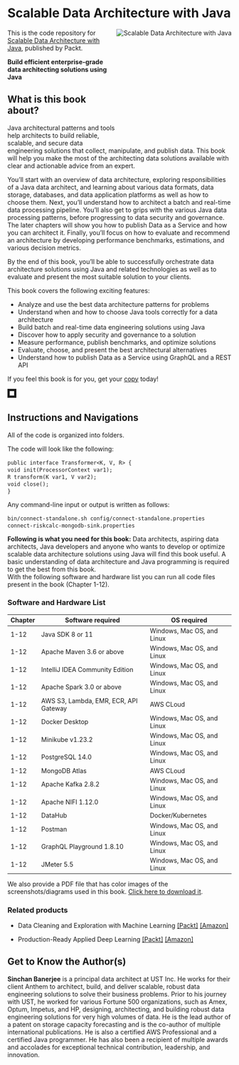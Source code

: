 # Scalable Data Architecture with Java

<a href="https://www.packtpub.com/product/scalable-data-architecture-with-java/9781801073080"><img src="https://static.packt-cdn.com/products/9781801073080/cover/smaller" alt="Scalable Data Architecture with Java" height="256px" align="right"></a>

This is the code repository for [Scalable Data Architecture with Java](https://www.packtpub.com/product/scalable-data-architecture-with-java/9781801073080), published by Packt.

**Build efficient enterprise-grade data architecting solutions using Java**

## What is this book about?
Java architectural patterns and tools help architects to build reliable, scalable, and secure data engineering solutions that collect, manipulate, and publish data.
This book will help you make the most of the architecting data solutions available with clear and actionable advice from an expert.

You’ll start with an overview of data architecture, exploring responsibilities of a Java data architect, and learning about various data formats, data storage, databases, and data application platforms as well as how to choose them. Next, you’ll understand how to architect a batch and real-time data processing pipeline. You’ll also get to grips with the various Java data processing patterns, before progressing to data security and governance. The later chapters will show you how to publish Data as a Service and how you can architect it. Finally, you’ll focus on how to evaluate and recommend an architecture by developing performance benchmarks, estimations, and various decision metrics.

By the end of this book, you’ll be able to successfully orchestrate data architecture solutions using Java and related technologies as well as to evaluate and present the most suitable solution to your clients.

This book covers the following exciting features: 
* Analyze and use the best data architecture patterns for problems
* Understand when and how to choose Java tools correctly for a data architecture
* Build batch and real-time data engineering solutions using Java
* Discover how to apply security and governance to a solution
* Measure performance, publish benchmarks, and optimize solutions
* Evaluate, choose, and present the best architectural alternatives
* Understand how to publish Data as a Service using GraphQL and a REST API	

If you feel this book is for you, get your [copy](https://www-amazon-in.translate.goog/-/hi/Sinchan-Banerjee-ebook/dp/B0B5LFLFDM?_x_tr_sl=hi&_x_tr_tl=en&_x_tr_hl=en&_x_tr_pto=sc) today!

<a href="https://www.packtpub.com/?utm_source=github&utm_medium=banner&utm_campaign=GitHubBanner"><img src="https://raw.githubusercontent.com/PacktPublishing/GitHub/master/GitHub.png" alt="https://www.packtpub.com/" border="5" /></a>

## Instructions and Navigations
All of the code is organized into folders.

The code will look like the following:
```
public interface Transformer<K, V, R> {
void init(ProcessorContext var1);
R transform(K var1, V var2);
void close();
}
```
Any command-line input or output is written as follows:
```
bin/connect-standalone.sh config/connect-standalone.properties connect-riskcalc-mongodb-sink.properties
```

**Following is what you need for this book:**
Data architects, aspiring data architects, Java developers and anyone who wants to develop or optimize scalable data architecture solutions using Java will find this book useful. A basic understanding of data architecture and Java programming is required to get the best from this book.	
With the following software and hardware list you can run all code files present in the book (Chapter 1-12).

### Software and Hardware List

| Chapter  | Software required                                                                    | OS required                        |
| -------- | -------------------------------------------------------------------------------------| -----------------------------------|
|  1-12		   |   		Java SDK 8 or 11					                                            			  | Windows, Mac OS, and Linux  |
|  1-12		   |   Apache Maven 3.6 or above					                                            			  | Windows, Mac OS, and Linux  |
|  1-12		   |   		IntelliJ IDEA Community Edition					                                            			  | Windows, Mac OS, and Linux  |
|  1-12		   |   		Apache Spark 3.0 or above				                                            			  |  Windows, Mac OS, and Linux |
|  1-12		   |   		AWS S3, Lambda, EMR, ECR, API Gateway					                                            			  | AWS CLoud|
|  1-12		   |   		Docker Desktop					                                            			  | Windows, Mac OS, and Linux  |
|  1-12		   |   	Minikube v1.23.2					                                            			  | Windows, Mac OS, and Linux  |
|  1-12		   |   	PostgreSQL 14.0					                                            			  | Windows, Mac OS, and Linux  |
|  1-12		   |   MongoDB Atlas					                                            			  | AWS CLoud|
|  1-12		   |   	Apache Kafka 2.8.2				                                            			  | Windows, Mac OS, and Linux  |
|  1-12		   |   	Apache NIFI 1.12.0					                                            			  | Windows, Mac OS, and Linux  |
|  1-12		   |   	DataHub				                                            			  | Docker/Kubernetes|
|  1-12		   |   Postman					                                            			  |  Windows, Mac OS, and Linux |
|  1-12		   |   	GraphQL Playground 1.8.10				                                            			  | Windows, Mac OS, and Linux  |
|  1-12		   |   	JMeter 5.5					                                            			  | Windows, Mac OS, and Linux  |

We also provide a PDF file that has color images of the screenshots/diagrams used in this book. [Click here to download it](https://packt.link/feLcH).


### Related products <Other books you may enjoy>
* Data Cleaning and Exploration with Machine Learning [[Packt]](https://www.packtpub.com/product/data-cleaning-and-exploration-with-machine-learning/9781803241678?_ga=2.220177373.554494994.1663753571-1347501151.1654864057) [[Amazon]](https://www.amazon.com/-/es/Michael-Walker/dp/1803241675/ref=sr_1_1?__mk_es_US=%C3%85M%C3%85%C5%BD%C3%95%C3%91&crid=22BJ26J6GKAH5&keywords=Data+Cleaning+and+Exploration+with+Machine+Learning&qid=1663850961&sprefix=%2Caps%2C1519&sr=8-1)

* Production-Ready Applied Deep Learning [[Packt]](https://www.packtpub.com/product/production-ready-applied-deep-learning/9781803243665?_ga=2.178153825.554494994.1663753571-1347501151.1654864057) [[Amazon]](https://www.amazon.com/-/es/Tomasz-Palczewski/dp/180324366X/ref=sr_1_1?__mk_es_US=%C3%85M%C3%85%C5%BD%C3%95%C3%91&crid=14OVKC9DYTF1H&keywords=Production-Ready+Applied+Deep+Learning&qid=1663856745&sprefix=data+cleaning+and+exploration+with+machine+learning%2Caps%2C997&sr=8-1)

## Get to Know the Author(s)
**Sinchan Banerjee** is a principal data architect at UST Inc. He works for their client Anthem to architect, build, and deliver scalable, robust data engineering solutions to solve their business problems. Prior to his journey with UST, he worked for various Fortune 500 organizations, such as Amex, Optum, Impetus, and HP, designing, architecting, and building robust data engineering solutions for very high volumes of data. He is the lead author of a patent on storage capacity forecasting and is the co-author of multiple international publications. He is also a certified AWS Professional and a certified Java programmer. He has also been a recipient of multiple awards and accolades for exceptional technical contribution, leadership, and innovation.
